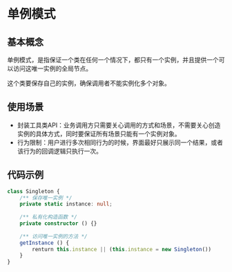 # 单例模式

## 基本概念

单例模式，是指保证一个类在任何一个情况下，都只有一个实例，并且提供一个可以访问这唯一实例的全局节点。

这个类要保存自己的实例，确保调用者不能实例化多个对象。



## 使用场景

- 封装工具类API：业务调用方只需要关心调用的方式和场景，不需要关心创造实例的具体方式，同时要保证所有场景只能有一个实例对象。
- 行为限制：用户进行多次相同行为的时候，界面最好只展示同一个结果，或者该行为的回调逻辑只执行一次。



## 代码示例

```ts
class Singleton {
    /** 保存唯一实例 */
    private static instance: null;
    
    /** 私有化构造函数 */
    private constructor () {}
    
    /** 访问唯一实例的方法 */
    getInstance () {
        renturn this.instance || (this.instance = new Singleton())
    }
}
```

